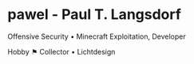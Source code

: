 # pawel - Paul T. Langsdorf

Offensive Security • Minecraft Exploitation, Developer


Hobby ⚑ Collector • Lichtdesign
